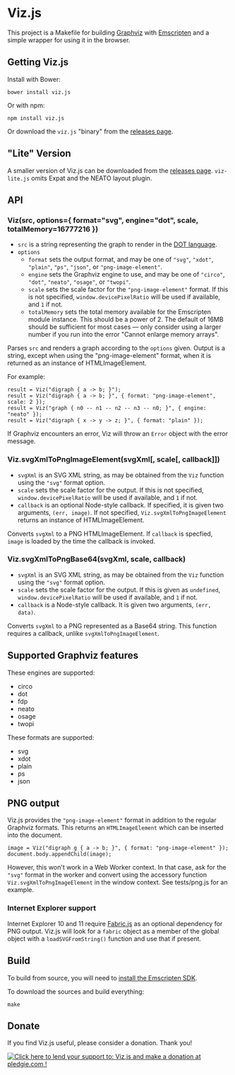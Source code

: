 # Viz.js

This project is a Makefile for building [Graphviz](http://www.graphviz.org) with [Emscripten](http://kripken.github.io/emscripten-site/) and a simple wrapper for using it in the browser.

## Getting Viz.js

Install with Bower:

    bower install viz.js

Or with npm:

    npm install viz.js

Or download the `viz.js` "binary" from the [releases page](https://github.com/mdaines/viz.js/releases).

## "Lite" Version

A smaller version of Viz.js can be downloaded from the [releases page](https://github.com/mdaines/viz.js/releases). `viz-lite.js` omits Expat and the NEATO layout plugin.

## API

### Viz(src, options={ format="svg", engine="dot", scale, totalMemory=16777216 })

- `src` is a string representing the graph to render in the [DOT language](http://www.graphviz.org/content/dot-language).
- `options`
  - `format` sets the output format, and may be one of `"svg"`, `"xdot"`, `"plain"`, `"ps"`, `"json"`, or `"png-image-element"`.
  - `engine` sets the Graphviz engine to use, and may be one of `"circo"`, `"dot"`, `"neato"`, `"osage"`, or `"twopi"`.
  - `scale` sets the scale factor for the `"png-image-element"` format. If this is not specified, `window.devicePixelRatio` will be used if available, and `1` if not.
  - `totalMemory` sets the total memory available for the Emscripten module instance. This should be a power of 2. The default of 16MB should be sufficient for most cases — only consider using a larger number if you run into the error "Cannot enlarge memory arrays".

Parses `src` and renders a graph according to the `options` given. Output is a string, except when using the "png-image-element" format, when it is returned as an instance of HTMLImageElement.

For example:

    result = Viz("digraph { a -> b; }");
    result = Viz("digraph { a -> b; }", { format: "png-image-element", scale: 2 });
    result = Viz("graph { n0 -- n1 -- n2 -- n3 -- n0; }", { engine: "neato" });
    result = Viz("digraph { x -> y -> z; }", { format: "plain" });

If Graphviz encounters an error, Viz will throw an `Error` object with the error message.

### Viz.svgXmlToPngImageElement(svgXml[, scale[, callback]])

- `svgXml` is an SVG XML string, as may be obtained from the `Viz` function using the `"svg"` format option.
- `scale` sets the scale factor for the output. If this is not specified, `window.devicePixelRatio` will be used if available, and `1` if not.
- `callback` is an optional Node-style callback. If specified, it is given two arguments, `(err, image)`. If not specified, `Viz.svgXmlToPngImageElement` returns an instance of HTMLImageElement.

Converts `svgXml` to a PNG HTMLImageElement. If `callback` is specfied, `image` is loaded by the time the callback is invoked.

### Viz.svgXmlToPngBase64(svgXml, scale, callback)

- `svgXml` is an SVG XML string, as may be obtained from the `Viz` function using the `"svg"` format option.
- `scale` sets the scale factor for the output. If this is given as `undefined`, `window.devicePixelRatio` will be used if available, and `1` if not.
- `callback` is a Node-style callback. It is given two arguments, `(err, data)`.

Converts `svgXml` to a PNG represented as a Base64 string. This function requires a callback, unlike `svgXmlToPngImageElement`.

## Supported Graphviz features

These engines are supported:

- circo
- dot
- fdp
- neato
- osage
- twopi

These formats are supported:

- svg
- xdot
- plain
- ps
- json

## PNG output

Viz.js provides the `"png-image-element"` format in addition to the regular Graphviz formats. This returns an `HTMLImageElement` which can be inserted into the document.

    image = Viz("digraph g { a -> b; }", { format: "png-image-element" });
    document.body.appendChild(image);

However, this won't work in a Web Worker context. In that case, ask for the `"svg"` format in the worker and convert using the accessory function `Viz.svgXmlToPngImageElement` in the window context. See tests/png.js for an example.

### Internet Explorer support

Internet Explorer 10 and 11 require [Fabric.js](http://fabricjs.com) as an optional dependency for PNG output. Viz.js will look for a `fabric` object as a member of the global object with a `loadSVGFromString()` function and use that if present.

## Build

To build from source, you will need to [install the Emscripten SDK](http://kripken.github.io/emscripten-site/docs/getting_started/index.html).

To download the sources and build everything:

    make

## Donate

If you find Viz.js useful, please consider a donation. Thank you!

<a href="https://pledgie.com/campaigns/32883"><img alt="Click here to lend your support to: Viz.js and make a donation at pledgie.com !" src="https://pledgie.com/campaigns/32883.png?skin_name=chrome" border="0"></a>
